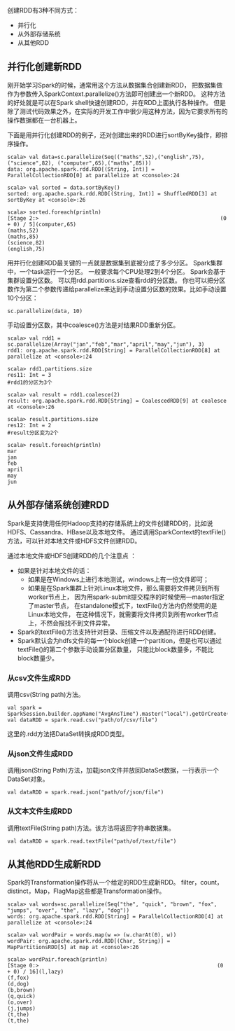 创建RDD有3种不同方式：
* 并行化
* 从外部存储系统
* 从其他RDD

## 并行化创建新RDD
刚开始学习Spark的时候，通常用这个方法从数据集合创建新RDD，
把数据集做作为参数传入SparkContext.parallelize()方法即可创建出一个新RDD。
这种方法的好处就是可以在Spark shell快速创建RDD，并在RDD上面执行各种操作。
但是除了测试代码效果之外，在实际的开发工作中很少用这种方法，因为它要求所有的操作数据都在一台机器上。

下面是用并行化创建RDD的例子，还对创建出来的RDD进行sortByKey操作，即排序操作。
```text
scala> val data=sc.parallelize(Seq(("maths",52),("english",75),("science",82), ("computer",65),("maths",85)))
data: org.apache.spark.rdd.RDD[(String, Int)] = ParallelCollectionRDD[0] at parallelize at <console>:24

scala> val sorted = data.sortByKey()
sorted: org.apache.spark.rdd.RDD[(String, Int)] = ShuffledRDD[3] at sortByKey at <console>:26

scala> sorted.foreach(println)
[Stage 2:>                                                          (0 + 0) / 5](computer,65)
(maths,52)
(maths,85)
(science,82)
(english,75)
```

用并行化创建RDD最关键的一点就是数据集到底被分成了多少分区。
Spark集群中，一个task运行一个分区。
一般要求每个CPU处理2到4个分区。
Spark会基于集群设置分区数。
可以用rdd.partitions.size查看rdd的分区数。
你也可以把分区数作为第二个参数传递给parallelize来达到手动设置分区数的效果。比如手动设置10个分区：
```text
sc.parallelize(data, 10)
```

手动设置分区数，其中coalesce()方法是对结果RDD重新分区。
```text
scala> val rdd1 = sc.parallelize(Array("jan","feb","mar","april","may","jun"), 3)
rdd1: org.apache.spark.rdd.RDD[String] = ParallelCollectionRDD[8] at parallelize at <console>:24

scala> rdd1.partitions.size
res11: Int = 3
#rdd1的分区为3个

scala> val result = rdd1.coalesce(2)
result: org.apache.spark.rdd.RDD[String] = CoalescedRDD[9] at coalesce at <console>:26

scala> result.partitions.size
res12: Int = 2
#result分区变为2个

scala> result.foreach(println)
mar
jan
feb
april
may
jun
```

## 从外部存储系统创建RDD
Spark是支持使用任何Hadoop支持的存储系统上的文件创建RDD的，比如说HDFS、Cassandra、HBase以及本地文件。
通过调用SparkContext的textFile()方法，可以针对本地文件或HDFS文件创建RDD。

通过本地文件或HDFS创建RDD的几个注意点 ：

* 如果是针对本地文件的话：
    * 如果是在Windows上进行本地测试，windows上有一份文件即可；
    * 如果是在Spark集群上针对Linux本地文件，那么需要将文件拷贝到所有worker节点上，
      因为用spark-submit提交程序的时候使用—master指定了master节点，
      在standalone模式下，textFile()方法内仍然使用的是Linux本地文件，
      在这种情况下，就需要将文件拷贝到所有worker节点上，不然会报找不到文件异常。
* Spark的textFile()方法支持针对目录、压缩文件以及通配符进行RDD创建。
* Spark默认会为hdfs文件的每一个block创建一个partition，但是也可以通过textFile()的第二个参数手动设置分区数量，
  只能比block数量多，不能比block数量少。

### 从csv文件生成RDD
调用csv(String path)方法。
```text
val spark =  SparkSession.builder.appName("AvgAnsTime").master("local").getOrCreate()
val dataRDD = spark.read.csv("path/of/csv/file")
```
这里的.rdd方法把DataSet<Row>转换成RDD<Row>类型。

### 从json文件生成RDD
调用json(String Path)方法，加载json文件并放回DataSet<Row>数据，一行表示一个DataSet<Row>对象。
```text
val dataRDD = spark.read.json("path/of/json/file")
```

### 从文本文件生成RDD
调用textFile(String path)方法。该方法将返回字符串数据集。
```text
val dataRDD = spark.read.textFile("path/of/text/file")
```

## 从其他RDD生成新RDD
Spark的Transformation操作将从一个给定的RDD生成新RDD。
filter，count，distinct，Map，FlagMap这些都是Transformation操作。
```text
scala> val words=sc.parallelize(Seq("the", "quick", "brown", "fox", "jumps", "over", "the", "lazy", "dog"))
words: org.apache.spark.rdd.RDD[String] = ParallelCollectionRDD[4] at parallelize at <console>:24

scala> val wordPair = words.map(w => (w.charAt(0), w))
wordPair: org.apache.spark.rdd.RDD[(Char, String)] = MapPartitionsRDD[5] at map at <console>:26

scala> wordPair.foreach(println)
[Stage 0:>                                                         (0 + 0) / 16](l,lazy)
(f,fox)
(d,dog)
(b,brown)
(q,quick)
(o,over)
(j,jumps)
(t,the)
(t,the)
```
